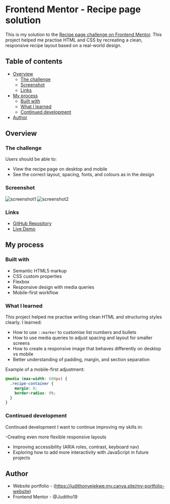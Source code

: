# Frontend Mentor - Recipe page solution

This is my solution to the [Recipe page challenge on Frontend Mentor](https://www.frontendmentor.io/challenges/recipe-page-KiTsR8QQKm). This project helped me practise HTML and CSS by recreating a clean, responsive recipe layout based on a real-world design.

## Table of contents

- [Overview](#overview)
  - [The challenge](#the-challenge)
  - [Screenshot](#screenshot)
  - [Links](#links)
- [My process](#my-process)
  - [Built with](#built-with)
  - [What I learned](#what-i-learned)
  - [Continued development](#continued-development)
- [Author](#author)

## Overview

### The challenge

Users should be able to:

- View the recipe page on desktop and mobile
- See the correct layout, spacing, fonts, and colours as in the design

### Screenshot
![screenshot1](https://github.com/user-attachments/assets/7f642789-35ad-4a74-9156-5f1e35aa2746)
![screenshot2](https://github.com/user-attachments/assets/93616461-bc66-4109-8f52-774d1b084592)




### Links

- [GitHub Repository](https://github.com/Juditho19/Recipe_Page)
- [Live Demo](https://juditho19.github.io/Recipe_Page/)

## My process

### Built with

- Semantic HTML5 markup
- CSS custom properties
- Flexbox
- Responsive design with media queries
- Mobile-first workflow

### What I learned

This project helped me practise writing clean HTML and structuring styles clearly. I learned:

- How to use `::marker` to customise list numbers and bullets
- How to use media queries to adjust spacing and layout for smaller screens
- How to create a responsive image that behaves differently on desktop vs mobile
- Better understanding of padding, margin, and section separation

Example of a mobile-first adjustment:

```css
@media (max-width: 600px) {
  .recipe-container {
    margin: 0;
    border-radius: 0%;
  }
}
```


### Continued development

Continued development
I want to continue improving my skills in:

-Creating even more flexible responsive layouts
- Improving accessibility (ARIA roles, contrast, keyboard nav)
- Exploring how to add more interactivity with JavaScript in future projects


## Author

- Website portfolio - (https://judithonyejekwe.my.canva.site/my-portfolio-website)
- Frontend Mentor - @Juditho19




